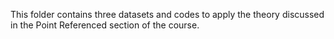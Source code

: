 This folder contains three datasets and codes to apply the theory discussed in the Point Referenced section of the course.
